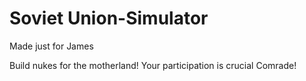# Soviet Union-Simulator
Made just for James

Build nukes for the motherland! Your participation is crucial Comrade!
